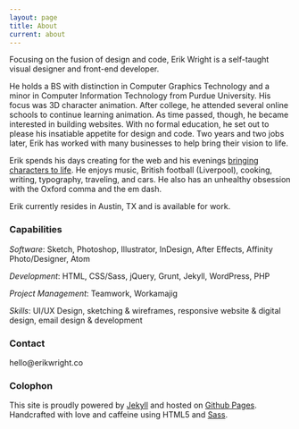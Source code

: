 ```yaml
---
layout: page
title: About
current: about
---
```

Focusing on the fusion of design and code, Erik Wright is a self-taught visual designer and front-end developer.

He holds a BS with distinction in Computer Graphics Technology and a minor in Computer Information Technology from Purdue University. His focus was 3D character animation. After college, he attended several online schools to continue learning animation. As time passed, though, he became interested in building websites. With no formal education, he set out to please his insatiable appetite for design and code. Two years and two jobs later, Erik has worked with many businesses to help bring their vision to life.

Erik spends his days creating for the web and his evenings [bringing characters to life](https://vimeo.com/90569070). He enjoys music, British football (Liverpool), cooking, writing, typography, traveling, and cars. He also has an unhealthy obsession with the Oxford comma and the em dash.

Erik currently resides in Austin, TX and is available for work.

### Capabilities
*Software*: Sketch, Photoshop, Illustrator, InDesign, After Effects, Affinity Photo/Designer, Atom

*Development*: HTML, CSS/Sass, jQuery, Grunt, Jekyll, WordPress, PHP

*Project Management*: Teamwork, Workamajig

*Skills*: UI/UX Design, sketching &amp; wireframes, responsive website &amp; digital design, email design &amp; development

### Contact
&#104;&#101;&#108;&#108;&#111;&#64;&#101;&#114;&#105;&#107;&#119;&#114;&#105;&#103;&#104;&#116;&#46;&#99;&#111;

### Colophon
This site is proudly powered by [Jekyll](http://jekyllrb.com/) and hosted on [Github Pages](https://pages.github.com/). Handcrafted with love and caffeine using HTML5 and [Sass](http://sass-lang.com).